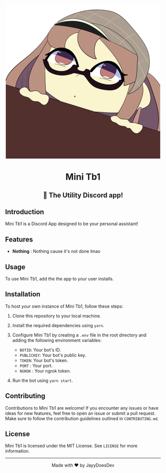 <p align="center"><img src="https://github.com/JayyDoesDev/tb1-app/blob/main/.github/assets/tarapeak.png?raw=true" alt="tb1" width="500""></p>
<h1 align="center">Mini Tb1</h1>
<h2 align="center">📱 The Utility Discord app!</h2>

## Introduction

Mini Tb1 is a Discord App designed to be your personal assistant!

## Features

- **Nothing** : Nothing cause it's not done lmao

## Usage

To use Mini Tb1, add the the app to your user installs.

## Installation

To host your own instance of Mini Tb1, follow these steps:

1. Clone this repository to your local machine.
2. Install the required dependencies using `yarn`.
3. Configure Mini Tb1 by creating a `.env` file in the root directory and adding the following environment variables:
    - `BOTID`: Your bot's ID.
    - `PUBLICKEY`: Your bot's public key.
    - `TOKEN`: Your bot's token.
    - `PORT` : Your port.
    - `NGROK` : Your ngrok token.


4. Run the bot using `yarn start`.

## Contributing

Contributions to Mini Tb1 are welcome! If you encounter any issues or have ideas for new features, feel free to open an issue or submit a pull
request. Make sure to follow the contribution guidelines outlined in `CONTRIBUTING.md`.

## License

Mini Tb1 is licensed under the MIT License. See `LICENSE` for more information.

---

<p align="center">Made with ❤️ by JayyDoesDev</p>
